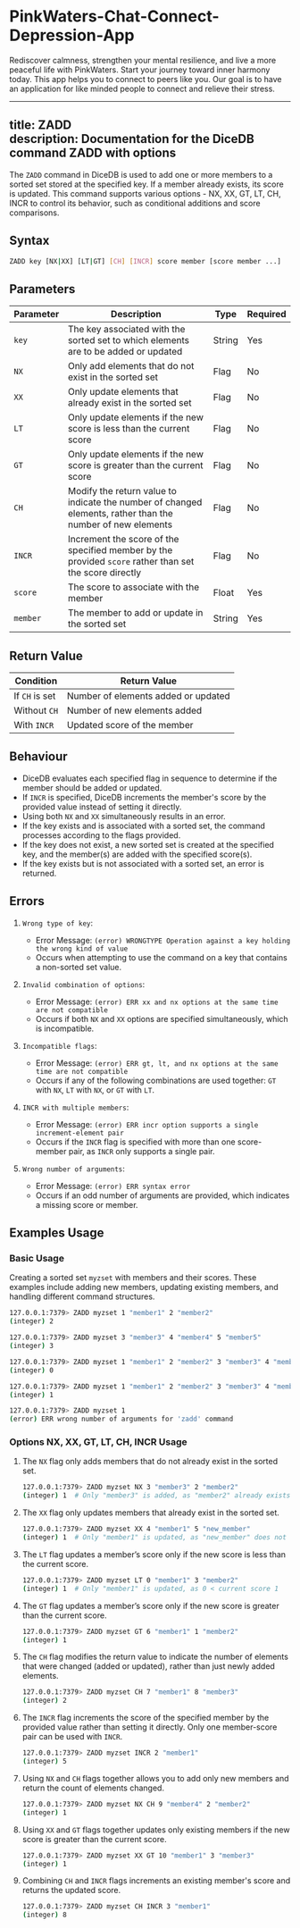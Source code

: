 # PinkWaters-Chat-Connect-Depression-App

Rediscover calmness, strengthen your mental resilience, and live a more peaceful life with PinkWaters. Start your journey toward inner harmony today. This app helps you to connect to peers like you. Our goal is to have an application for like minded people to connect and relieve their stress.

---
title: ZADD  
description: Documentation for the DiceDB command ZADD with options  
---

The `ZADD` command in DiceDB is used to add one or more members to a sorted set stored at the specified key. If a member already exists, its score is updated. This command supports various options - NX, XX, GT, LT, CH, INCR to control its behavior, such as conditional additions and score comparisons.

## Syntax

```bash
ZADD key [NX|XX] [LT|GT] [CH] [INCR] score member [score member ...]
```

## Parameters

| Parameter  | Description                                                                                               | Type   | Required |
| ---------- | --------------------------------------------------------------------------------------------------------- | ------ | -------- |
| `key`      | The key associated with the sorted set to which elements are to be added or updated                       | String | Yes      |
| `NX`       | Only add elements that do not exist in the sorted set                                                     | Flag   | No       |
| `XX`       | Only update elements that already exist in the sorted set                                                 | Flag   | No       |
| `LT`       | Only update elements if the new score is less than the current score                                      | Flag   | No       |
| `GT`       | Only update elements if the new score is greater than the current score                                   | Flag   | No       |
| `CH`       | Modify the return value to indicate the number of changed elements, rather than the number of new elements | Flag   | No       |
| `INCR`     | Increment the score of the specified member by the provided `score` rather than set the score directly    | Flag   | No       |
| `score`    | The score to associate with the member                                                                    | Float  | Yes      |
| `member`   | The member to add or update in the sorted set                                                             | String | Yes      |


## Return Value

| Condition                        | Return Value                                     |
| -------------------------------- | ------------------------------------------------ |
| If `CH` is set                   | Number of elements added or updated              |
| Without `CH`                     | Number of new elements added                     |
| With `INCR`                      | Updated score of the member                      |

## Behaviour

- DiceDB evaluates each specified flag in sequence to determine if the member should be added or updated.
- If `INCR` is specified, DiceDB increments the member's score by the provided value instead of setting it directly.
- Using both `NX` and `XX` simultaneously results in an error.
- If the key exists and is associated with a sorted set, the command processes according to the flags provided.
- If the key does not exist, a new sorted set is created at the specified key, and the member(s) are added with the specified score(s).
- If the key exists but is not associated with a sorted set, an error is returned.

## Errors

1. `Wrong type of key`:

   - Error Message: `(error) WRONGTYPE Operation against a key holding the wrong kind of value`
   - Occurs when attempting to use the command on a key that contains a non-sorted set value.

2. `Invalid combination of options`:

   - Error Message: `(error) ERR xx and nx options at the same time are not compatible`
   - Occurs if both `NX` and `XX` options are specified simultaneously, which is incompatible.

3. `Incompatible flags`:

   - Error Message: `(error) ERR gt, lt, and nx options at the same time are not compatible`
   - Occurs if any of the following combinations are used together: `GT` with `NX`, `LT` with `NX`, or `GT` with `LT`.

4. `INCR with multiple members`:

   - Error Message: `(error) ERR incr option supports a single increment-element pair`
   - Occurs if the `INCR` flag is specified with more than one score-member pair, as `INCR` only supports a single pair.

5. `Wrong number of arguments`:

   - Error Message: `(error) ERR syntax error`
   - Occurs if an odd number of arguments are provided, which indicates a missing score or member.


## Examples Usage

### Basic Usage

Creating a sorted set `myzset` with members and their scores. These examples include adding new members, updating existing members, and handling different command structures.

```bash
127.0.0.1:7379> ZADD myzset 1 "member1" 2 "member2"
(integer) 2  

127.0.0.1:7379> ZADD myzset 3 "member3" 4 "member4" 5 "member5"
(integer) 3  

127.0.0.1:7379> ZADD myzset 1 "member1" 2 "member2" 3 "member3" 4 "member4" 5 "member5"
(integer) 0  

127.0.0.1:7379> ZADD myzset 1 "member1" 2 "member2" 3 "member3" 4 "member4" 5 "member5" 6 "member6"
(integer) 1 

127.0.0.1:7379> ZADD myzset 1
(error) ERR wrong number of arguments for 'zadd' command
```

### Options NX, XX, GT, LT, CH, INCR Usage

1. The `NX` flag only adds members that do not already exist in the sorted set.

    ```bash
    127.0.0.1:7379> ZADD myzset NX 3 "member3" 2 "member2"
    (integer) 1  # Only "member3" is added, as "member2" already exists
    ```

2. The `XX` flag only updates members that already exist in the sorted set.

    ```bash
    127.0.0.1:7379> ZADD myzset XX 4 "member1" 5 "new_member"
    (integer) 1  # Only "member1" is updated, as "new_member" does not exist
    ```

3. The `LT` flag updates a member’s score only if the new score is less than the current score.

    ```bash
    127.0.0.1:7379> ZADD myzset LT 0 "member1" 3 "member2"
    (integer) 1  # Only "member1" is updated, as 0 < current score 1
    ```

4. The `GT` flag updates a member’s score only if the new score is greater than the current score.

    ```bash
    127.0.0.1:7379> ZADD myzset GT 6 "member1" 1 "member2"
    (integer) 1  
    ```

5. The `CH` flag modifies the return value to indicate the number of elements that were changed (added or updated), rather than just newly added elements.

    ```bash
    127.0.0.1:7379> ZADD myzset CH 7 "member1" 8 "member3"
    (integer) 2 
    ```

6. The `INCR` flag increments the score of the specified member by the provided value rather than setting it directly. Only one member-score pair can be used with `INCR`.

    ```bash
    127.0.0.1:7379> ZADD myzset INCR 2 "member1"
    (integer) 5  
    ```

7. Using `NX` and `CH` flags together allows you to add only new members and return the count of elements changed.

    ```bash
    127.0.0.1:7379> ZADD myzset NX CH 9 "member4" 2 "member2"
    (integer) 1  
    ```

8. Using `XX` and `GT` flags together updates only existing members if the new score is greater than the current score.

    ```bash
    127.0.0.1:7379> ZADD myzset XX GT 10 "member1" 3 "member3"
    (integer) 1  
    ```

9. Combining `CH` and `INCR` flags increments an existing member's score and returns the updated score.

    ```bash
    127.0.0.1:7379> ZADD myzset CH INCR 3 "member1"
    (integer) 8  
    ```



